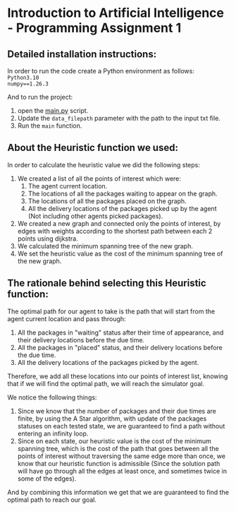 # Introduction to Artificial Intelligence - Programming Assignment 1

## Detailed installation instructions:

In order to run the code create a Python environment as follows: \
`Python3.10` \
`numpy==1.26.3`

And to run the project:
1. open the [main.py](main.py) script.
2. Update the `data_filepath` parameter with the path to the input txt file.
3. Run the `main` function.

## About the Heuristic function we used:

In order to calculate the heuristic value we did the following steps:
1. We created a list of all the points of interest which were:
   1. The agent current location.
   2. The locations of all the packages waiting to appear on the graph.
   3. The locations of all the packages placed on the graph.
   4. All the delivery locations of the packages picked up by the agent (Not including other agents picked packages).
2. We created a new graph and connected only the points of interest, by edges with weights according to the shortest path
   between each 2 points using dijkstra.
3. We calculated the minimum spanning tree of the new graph.
4. We set the heuristic value as the cost of the minimum spanning tree of the new graph.

## The rationale behind selecting this Heuristic function:

The optimal path for our agent to take is the path that will start from the agent current location and pass through:
1. All the packages in "waiting" status after their time of appearance, and their delivery locations before the due time.
2. All the packages in "placed" status, and their delivery locations before the due time.
3. All the delivery locations of the packages picked by the agent.

Therefore, we add all these locations into our points of interest list, knowing that if we will find the optimal path, 
we will reach the simulator goal.

We notice the following things:
1. Since we know that the number of packages and their due times are finite,
   by using the A Star algorithm, with update of the packages statuses  on each tested state,
   we are guaranteed to find a path without entering an infinity loop.
2. Since on each state, our heuristic value is the cost of the minimum spanning tree, which is the cost of the path
   that goes between all the points of interest without traversing the same edge more than once, we know that our 
   heuristic function is admissible (Since the solution path will have go through all the edges at least once, 
   and sometimes twice in some of the edges).
 
And by combining this information we get that we are guaranteed to find the optimal path to reach our goal.
